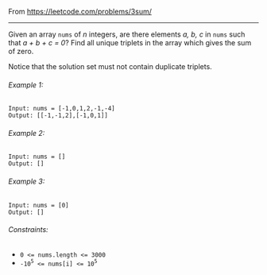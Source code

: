 From https://leetcode.com/problems/3sum/

----

Given an array `nums` of *n* integers, are there elements *a, b, c* in `nums` such that
*a + b + c = 0*? Find all unique triplets in the array which gives the sum of zero.

Notice that the solution set must not contain duplicate triplets.

###### Example 1:

```
Input: nums = [-1,0,1,2,-1,-4]
Output: [[-1,-1,2],[-1,0,1]]
```

###### Example 2:

```
Input: nums = []
Output: []
```

###### Example 3:

```
Input: nums = [0]
Output: []
```

###### Constraints:

* `0 <= nums.length <= 3000`
* `-10`<sup>`5`</sup>` <= nums[i] <= 10`<sup>`5`</sup>
